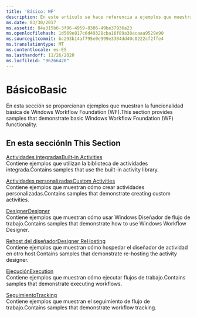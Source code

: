 ```yaml
---
title: 'Básico: WF'
description: En este artículo se hace referencia a ejemplos que muestran la funcionalidad básica de Windows Workflow Foundation, como actividades integradas y personalizadas.
ms.date: 03/30/2017
ms.assetid: 84a315b6-3f96-4959-8306-49be37936a23
ms.openlocfilehash: 1d569e817c6d49328cba16f89a38acaaa9529e90
ms.sourcegitcommit: bc293b14af795e0e999e3304dd40c0222cf2ffe4
ms.translationtype: MT
ms.contentlocale: es-ES
ms.lasthandoff: 11/26/2020
ms.locfileid: "96266420"
---
```

# <a name="basic"></a><span data-ttu-id="7340c-103">Básico</span><span class="sxs-lookup"><span data-stu-id="7340c-103">Basic</span></span>

<span data-ttu-id="7340c-104">En esta sección se proporcionan ejemplos que muestran la funcionalidad básica de Windows Workflow Foundation (WF).</span><span class="sxs-lookup"><span data-stu-id="7340c-104">This section provides samples that demonstrate basic Windows Workflow Foundation (WF) functionality.</span></span>  
  
## <a name="in-this-section"></a><span data-ttu-id="7340c-105">En esta sección</span><span class="sxs-lookup"><span data-stu-id="7340c-105">In This Section</span></span>  

 [<span data-ttu-id="7340c-106">Actividades integradas</span><span class="sxs-lookup"><span data-stu-id="7340c-106">Built-in Activities</span></span>](built-in-activities.md)  
 <span data-ttu-id="7340c-107">Contiene ejemplos que utilizan la biblioteca de actividades integrada.</span><span class="sxs-lookup"><span data-stu-id="7340c-107">Contains samples that use the built-in activity library.</span></span>  
  
 [<span data-ttu-id="7340c-108">Actividades personalizadas</span><span class="sxs-lookup"><span data-stu-id="7340c-108">Custom Activities</span></span>](custom-activities.md)  
 <span data-ttu-id="7340c-109">Contiene ejemplos que muestran cómo crear actividades personalizadas.</span><span class="sxs-lookup"><span data-stu-id="7340c-109">Contains samples that demonstrate creating custom activities.</span></span>  
  
 [<span data-ttu-id="7340c-110">Designer</span><span class="sxs-lookup"><span data-stu-id="7340c-110">Designer</span></span>](designer.md)  
 <span data-ttu-id="7340c-111">Contiene ejemplos que muestran cómo usar Windows Diseñador de flujo de trabajo.</span><span class="sxs-lookup"><span data-stu-id="7340c-111">Contains samples that demonstrate how to use Windows Workflow Designer.</span></span>  
  
 [<span data-ttu-id="7340c-112">Rehost del diseñador</span><span class="sxs-lookup"><span data-stu-id="7340c-112">Designer ReHosting</span></span>](designer-rehosting.md)  
 <span data-ttu-id="7340c-113">Contiene ejemplos que muestran cómo hospedar el diseñador de actividad en otro host.</span><span class="sxs-lookup"><span data-stu-id="7340c-113">Contains samples that demonstrate re-hosting the activity designer.</span></span>  
  
 [<span data-ttu-id="7340c-114">Ejecución</span><span class="sxs-lookup"><span data-stu-id="7340c-114">Execution</span></span>](execution.md)  
 <span data-ttu-id="7340c-115">Contiene ejemplos que muestran cómo ejecutar flujos de trabajo.</span><span class="sxs-lookup"><span data-stu-id="7340c-115">Contains samples that demonstrate executing workflows.</span></span>
  
 [<span data-ttu-id="7340c-116">Seguimiento</span><span class="sxs-lookup"><span data-stu-id="7340c-116">Tracking</span></span>](tracking.md)  
 <span data-ttu-id="7340c-117">Contiene ejemplos que muestran el seguimiento de flujo de trabajo.</span><span class="sxs-lookup"><span data-stu-id="7340c-117">Contains samples that demonstrate workflow tracking.</span></span>
